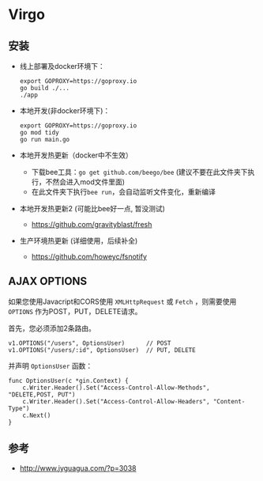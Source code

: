 # Virgo


## 安装

- 线上部署及docker环境下：
    ```
    export GOPROXY=https://goproxy.io
    go build ./...
    ./app
    ```
- 本地开发(非docker环境下)：
    ```
    export GOPROXY=https://goproxy.io
    go mod tidy
    go run main.go
    ```
- 本地开发热更新（docker中不生效）

    - 下载bee工具：`go get github.com/beego/bee` (建议不要在此文件夹下执行，不然会进入mod文件里面)
    - 在此文件夹下执行`bee run`，会自动监听文件变化，重新编译

- 本地开发热更新2 (可能比bee好一点, 暂没测试)

    - https://github.com/gravityblast/fresh

- 生产环境热更新 (详细使用，后续补全)

    - https://github.com/howeyc/fsnotify


## AJAX OPTIONS

如果您使用Javacript和CORS使用 `XMLHttpRequest` 或 `Fetch` ，则需要使用 `OPTIONS` 作为POST，PUT，DELETE请求。

首先，您必须添加2条路由。

```
v1.OPTIONS("/users", OptionsUser)      // POST
v1.OPTIONS("/users/:id", OptionsUser)  // PUT, DELETE
```

并声明 `OptionsUser` 函数：

```
func OptionsUser(c *gin.Context) {
    c.Writer.Header().Set("Access-Control-Allow-Methods", "DELETE,POST, PUT")
    c.Writer.Header().Set("Access-Control-Allow-Headers", "Content-Type")
    c.Next()
}
```


## 参考

- http://www.jyguagua.com/?p=3038